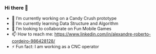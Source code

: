 ### Hi there 👋
- 🔭 I’m currently working on a Candy Crush prototype
- 🌱 I’m currently learning Data Structure and Algorithm
- 👯 I’m looking to collaborate on Fun Mobile Games
- 📫 How to reach me: https://www.linkedin.com/in/alexandre-roberto-cordeiro-986428128/
- ⚡ Fun fact: I am working as a CNC operator

